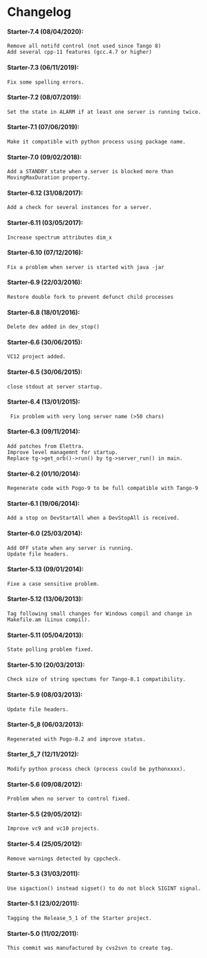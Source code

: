 # Changelog

#### Starter-7.4 (08/04/2020):
    Remove all notifd control (not used since Tango 8)
    Add several cpp-11 features (gcc.4.7 or higher)

#### Starter-7.3 (06/11/2019):
    Fix some spelling errors.

#### Starter-7.2  (08/07/2019):
    Set the state in ALARM if at least one server is running twice.

#### Starter-7.1  (07/06/2019):
    Make it compatible with python process using package name.

#### Starter-7.0  (09/02/2018):
    Add a STANDBY state when a server is blocked more than MovingMaxDuration property.

#### Starter-6.12  (31/08/2017):
    Add a check for several instances for a server.

#### Starter-6.11  (03/05/2017):
	Increase spectrum attributes dim_x

#### Starter-6.10  (07/12/2016):
	Fix a problem when server is started with java -jar

#### Starter-6.9  (22/03/2016):
	Restore double fork to prevent defunct child processes

#### Starter-6.8  (18/01/2016):
	Delete dev added in dev_stop()

#### Starter-6.6  (30/06/2015):
	VC12 project added.

#### Starter-6.5  (30/06/2015):
	close stdout at server startup.

#### Starter-6.4  (13/01/2015):
	 Fix problem with very long server name (>50 chars) 

#### Starter-6.3  (09/11/2014):
	Add patches from Elettra.
	Improve level managemnt for startup.
	Replace tg->get_orb()->run() by tg->server_run() in main.

#### Starter-6.2  (01/10/2014):
	Regenerate code with Pogo-9 to be full compatible with Tango-9

#### Starter-6.1  (19/06/2014):
	Add a stop on DevStartAll when a DevStopAll is received.

#### Starter-6.0   (25/03/2014):
	Add OFF state when any server is running.
	Update file headers.

#### Starter-5.13  (09/01/2014):
	Fixe a case sensitive problem.

#### Starter-5.12  (13/06/2013):
	Tag following small changes for Windows compil and change in Makefile.am (Linux compil).

#### Starter-5.11  (05/04/2013):
	State polling problem fixed.

#### Starter-5.10  (20/03/2013):
	Check size of string spectums for Tango-8.1 compatibility.

#### Starter-5.9  (08/03/2013):
	Update file headers.

#### Starter-5_8  (06/03/2013):
	Regenerated with Pogo-8.2 and improve status.

#### Starter_5_7  (12/11/2012):
	Modify python process check (process could be pythonxxxx). 

#### Starter-5.6  (09/08/2012):
	Problem when no server to control fixed.

#### Starter-5.5  (29/05/2012):
	Improve vc9 and vc10 projects.

#### Starter-5.4  (25/05/2012):
	Remove warnings detected by cppcheck.

#### Starter-5.3  (31/03/2011):
	Use sigaction() instead sigset() to do not block SIGINT signal.

#### Starter-5.1  (23/02/2011):
	Tagging the Release_5_1 of the Starter project.

#### Starter-5.0  (11/02/2011):
	This commit was manufactured by cvs2svn to create tag.
